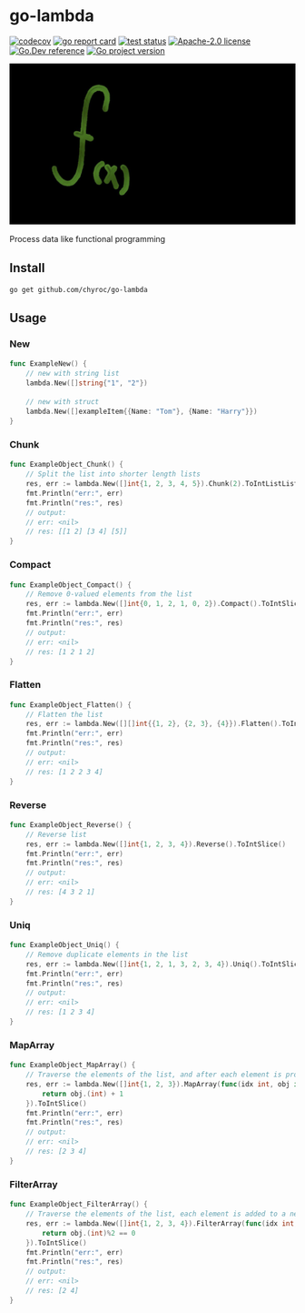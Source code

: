# go-lambda

[![codecov](https://codecov.io/gh/chyroc/go-lambda/branch/master/graph/badge.svg?token=Z73T6YFF80)](https://codecov.io/gh/chyroc/go-lambda)
[![go report card](https://goreportcard.com/badge/github.com/chyroc/go-lambda "go report card")](https://goreportcard.com/report/github.com/chyroc/go-lambda)
[![test status](https://github.com/chyroc/go-lambda/actions/workflows/test.yml/badge.svg)](https://github.com/chyroc/go-lambda/actions)
[![Apache-2.0 license](https://img.shields.io/badge/License-Apache%202.0-brightgreen.svg)](https://opensource.org/licenses/Apache-2.0)
[![Go.Dev reference](https://img.shields.io/badge/go.dev-reference-blue?logo=go&logoColor=white)](https://pkg.go.dev/github.com/chyroc/go-lambda)
[![Go project version](https://badge.fury.io/go/github.com%2Fchyroc%2Fgo-lambda.svg)](https://badge.fury.io/go/github.com%2Fchyroc%2Fgo-lambda)

![](./header.jpg)

Process data like functional programming

## Install

```shell
go get github.com/chyroc/go-lambda
```

## Usage

### New

```go
func ExampleNew() {
	// new with string list
	lambda.New([]string{"1", "2"})

	// new with struct
	lambda.New([]exampleItem{{Name: "Tom"}, {Name: "Harry"}})
}
```

### Chunk

```go
func ExampleObject_Chunk() {
	// Split the list into shorter length lists
	res, err := lambda.New([]int{1, 2, 3, 4, 5}).Chunk(2).ToIntListList()
	fmt.Println("err:", err)
	fmt.Println("res:", res)
	// output:
	// err: <nil>
	// res: [[1 2] [3 4] [5]]
}
```

### Compact

```go
func ExampleObject_Compact() {
	// Remove 0-valued elements from the list
	res, err := lambda.New([]int{0, 1, 2, 1, 0, 2}).Compact().ToIntSlice()
	fmt.Println("err:", err)
	fmt.Println("res:", res)
	// output:
	// err: <nil>
	// res: [1 2 1 2]
}
```

### Flatten

```go
func ExampleObject_Flatten() {
	// Flatten the list
	res, err := lambda.New([][]int{{1, 2}, {2, 3}, {4}}).Flatten().ToIntSlice()
	fmt.Println("err:", err)
	fmt.Println("res:", res)
	// output:
	// err: <nil>
	// res: [1 2 2 3 4]
}
```

### Reverse

```go
func ExampleObject_Reverse() {
	// Reverse list
	res, err := lambda.New([]int{1, 2, 3, 4}).Reverse().ToIntSlice()
	fmt.Println("err:", err)
	fmt.Println("res:", res)
	// output:
	// err: <nil>
	// res: [4 3 2 1]
}
```

### Uniq

```go
func ExampleObject_Uniq() {
	// Remove duplicate elements in the list
	res, err := lambda.New([]int{1, 2, 1, 3, 2, 3, 4}).Uniq().ToIntSlice()
	fmt.Println("err:", err)
	fmt.Println("res:", res)
	// output:
	// err: <nil>
	// res: [1 2 3 4]
}
```

### MapArray

```go
func ExampleObject_MapArray() {
	// Traverse the elements of the list, and after each element is processed, the returned elements form a new list
	res, err := lambda.New([]int{1, 2, 3}).MapArray(func(idx int, obj interface{}) interface{} {
		return obj.(int) + 1
	}).ToIntSlice()
	fmt.Println("err:", err)
	fmt.Println("res:", res)
	// output:
	// err: <nil>
	// res: [2 3 4]
}
```

### FilterArray

```go
func ExampleObject_FilterArray() {
	// Traverse the elements of the list, each element is added to a new list or not, and a new list is returned
	res, err := lambda.New([]int{1, 2, 3, 4}).FilterArray(func(idx int, obj interface{}) bool {
		return obj.(int)%2 == 0
	}).ToIntSlice()
	fmt.Println("err:", err)
	fmt.Println("res:", res)
	// output:
	// err: <nil>
	// res: [2 4]
}
```